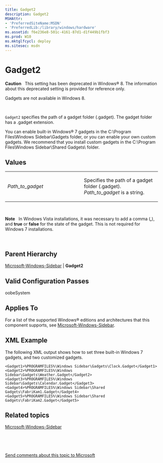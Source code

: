 ```yaml
---
title: Gadget2
description: Gadget2
MSHAttr:
- 'PreferredSiteName:MSDN'
- 'PreferredLib:/library/windows/hardware'
ms.assetid: f6e236e8-501c-4161-87d1-d1f449b1fbf3
ms.prod: W10
ms.mktglfcycl: deploy
ms.sitesec: msdn
---
```


# Gadget2


**Caution**  
This setting has been deprecated in Windows® 8. The information about this deprecated setting is provided for reference only.

Gadgets are not available in Windows 8.

 

`Gadget2` specifies the path of a gadget folder (.gadget). The gadget folder has a .gadget extension.

You can enable built-in Windows® 7 gadgets in the C:\\Program Files\\Windows Sidebar\\Gadgets folder, or you can enable your own custom gadgets. We recommend that you install custom gadgets in the C:\\Program Files\\Windows Sidebar\\Shared Gadgets\\ folder.

## Values


<table>
<colgroup>
<col width="50%" />
<col width="50%" />
</colgroup>
<tbody>
<tr class="odd">
<td><p><em>Path_to_gadget</em></p></td>
<td><p>Specifies the path of a gadget folder (.gadget). <em>Path_to_gadget</em> is a string.</p></td>
</tr>
</tbody>
</table>

 

**Note**  
In Windows Vista installations, it was necessary to add a comma (**,**), and **true** or **false** for the state of the gadget. This is not required for Windows 7 installations.

 

## Parent Hierarchy


[Microsoft-Windows-Sidebar](microsoft-windows-sidebar-win7-microsoft-windows-sidebar.md) | **Gadget2**

## Valid Configuration Passes


oobeSystem

## Applies To


For a list of the supported Windows® editions and architectures that this component supports, see [Microsoft-Windows-Sidebar](microsoft-windows-sidebar-win7-microsoft-windows-sidebar.md).

## XML Example


The following XML output shows how to set three built-in Windows 7 gadgets, and two customized gadgets.

``` syntax
<Gadget1>%PROGRAMFILES%\Windows Sidebar\Gadgets\Clock.Gadget</Gadget1>
<Gadget2>%PROGRAMFILES%\Windows Sidebar\Gadgets\Weather.Gadget</Gadget2>
<Gadget3>%PROGRAMFILES%\Windows Sidebar\Gadgets\Calendar.Gadget</Gadget3>
<Gadget4>%PROGRAMFILES%\Windows Sidebar\Shared Gadgets\FabriKam1.Gadget</Gadget4>
<Gadget5>%PROGRAMFILES%\Windows Sidebar\Shared Gadgets\FabriKam2.Gadget</Gadget5>
```

## Related topics


[Microsoft-Windows-Sidebar](microsoft-windows-sidebar-win7-microsoft-windows-sidebar.md)

 

 

[Send comments about this topic to Microsoft](mailto:wsddocfb@microsoft.com?subject=Documentation%20feedback%20%5Bp_unattend\p_unattend%5D:%20Gadget2%20%20RELEASE:%20%2810/3/2016%29&body=%0A%0APRIVACY%20STATEMENT%0A%0AWe%20use%20your%20feedback%20to%20improve%20the%20documentation.%20We%20don't%20use%20your%20email%20address%20for%20any%20other%20purpose,%20and%20we'll%20remove%20your%20email%20address%20from%20our%20system%20after%20the%20issue%20that%20you're%20reporting%20is%20fixed.%20While%20we're%20working%20to%20fix%20this%20issue,%20we%20might%20send%20you%20an%20email%20message%20to%20ask%20for%20more%20info.%20Later,%20we%20might%20also%20send%20you%20an%20email%20message%20to%20let%20you%20know%20that%20we've%20addressed%20your%20feedback.%0A%0AFor%20more%20info%20about%20Microsoft's%20privacy%20policy,%20see%20http://privacy.microsoft.com/default.aspx. "Send comments about this topic to Microsoft")





